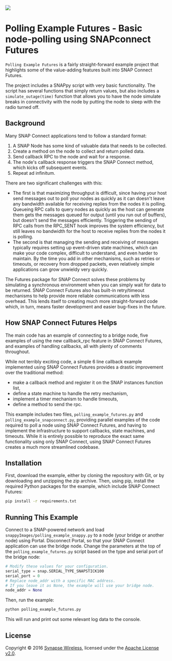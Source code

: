 [![](https://cloud.githubusercontent.com/assets/1317406/12406044/32cd9916-be0f-11e5-9b18-1547f284f878.png)](http://www.synapse-wireless.com/)

# Polling Example Futures - Basic node-polling using SNAPconnect Futures

`Polling Example Futures` is a fairly straight-forward example project 
that highlights some of the value-adding features built into SNAP 
Connect Futures.

The project includes a SNAPpy script with very basic functionality. The 
script has several functions that simply return values, but also 
includes a `simulate_outage(time)` function that allows you to have the 
node simulate breaks in connectivity with the node by putting the node 
to sleep with the radio turned off.

## Background

Many SNAP Connect applications tend to follow a standard format:

1. A SNAP Node has some kind of valuable data that needs to be collected.
1. Create a method on the node to collect and return polled data.
1. Send callback RPC to the node and wait for a response.
1. The node's callback response triggers the SNAP Connect method, which 
kicks off subsequent events.
1. Repeat ad infinitum.

There are two significant challenges with this:

 * The first is that maximizing throughput is difficult, since having 
your host send messages out to poll your nodes as quickly as it can 
doesn't leave any bandwidth available for receiving replies from the 
nodes it is polling. Queueing RPC calls to query nodes as quickly as the 
host can generate them gets the messages queued for output (until you 
run out of buffers), but doesn't send the messages efficiently. 
Triggering the sending of RPC calls from the RPC_SENT hook improves the 
system efficiency, but still leaves no bandwidth for the host to receive 
replies from the nodes it is polling.
 * The second is that managing the sending and receiving of messages 
typically requires setting up event-driven state machines, which can 
make your code complex, difficult to understand, and even harder to
maintain. By the time you add in other mechanisms, such as retries or 
timeouts, or recovery from dropped packets, even relatively simple
applications can grow unwieldy very quickly.

The Futures package for SNAP Connect solves these problems by simulating 
a synchronous environment when you can simply wait for data to be 
returned. SNAP Connect Futures also has built-in retry/timeout 
mechanisms to help provide more reliable communications with less
overhead. This lends itself to creating much more straight-forward code 
which, in turn, means faster development and easier bug-fixes in the 
future.

## How SNAP Connect Futures Helps

The main code has an example of connecting to a bridge node, five 
examples of using the new callback_rpc feature in SNAP Connect Futures, 
and examples of handling callbacks, all with plenty of comments 
throughout.

While not terribly exciting code, a simple 6 line callback example 
implemented using SNAP Connect Futures provides a drastic improvement 
over the traditional method:

 * make a callback method and register it on the SNAP instances 
function list, 
 * define a state machine to handle the retry mechanism, 
 * implement a timer mechanism to handle timeouts, 
 * define a method to send the rpc. 

This example includes two files, `polling_example_futures.py` and 
`polling_example_snapconnect.py`, providing parallel examples of the 
code required to poll a node using SNAP Connect Futures, and having to
implement the infrastructure to support callbacks, state machines, and 
timeouts. While it is entirely possible to reproduce the exact same 
functionality using only SNAP Connect, using SNAP Connect Futures 
creates a much more streamlined codebase.

## Installation

First, download the example, either by cloning the repository with Git, 
or by downloading and unzipping the zip archive. Then, using pip, 
install the required Python packages for the example, which include 
SNAP Connect Futures:

```bash
pip install -r requirements.txt
```

## Running This Example

Connect to a SNAP-powered network and load `snappyImages/polling_example_snappy.py` 
to a node (your bridge or another node) using Portal. Disconnect Portal, 
so that your SNAP Connect application can use the bridge node. Change 
the parameters at the top of the `polling_example_futures.py` script 
based on the type and serial port of the bridge node:

```python
# Modify these values for your configuration.
serial_type = snap.SERIAL_TYPE_SNAPSTICK100
serial_port = 0
# Replace node_addr with a specific MAC address.
# If you leave it as None, the example will use your bridge node.
node_addr = None
```

Then, run the example:

```bash
python polling_example_futures.py 
```

This will run and print out some relevant log data to the console.

## License

Copyright © 2016 [Synapse Wireless](http://www.synapse-wireless.com/), 
licensed under the [Apache License v2.0](LICENSE.md).

<!-- meta-tags: vvv-snapconnect, vvv-python, vvv-example -->
